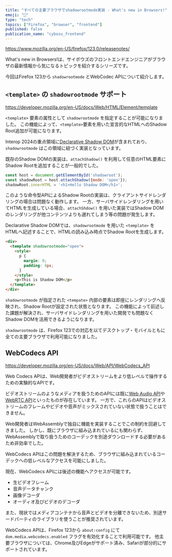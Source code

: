 ```yaml
---
title: "すべての主要ブラウザでshadowrootmode実装 - What's new in Browsers!"
emoji: "🎍"
type: "tech"
topics: ["Firefox", "browser", "frontend"]
published: false
publication_name: "cybozu_frontend"
---
```


https://www.mozilla.org/en-US/firefox/123.0/releasenotes/

What's new in Browsers!は、サイボウズのフロントエンドエンジニアがブラウザの最新情報から気になるトピックを紹介するシリーズです。

今回はFirefox 123から `shadowrootmode` とWebCodec APIについて紹介します。

## `<template>` の `shadowrootmode` サポート

https://developer.mozilla.org/en-US/docs/Web/HTML/Element/template

`<template>` 要素の属性として `shadowrootmode` を指定することが可能になりました。
この機能によって、`<template>`要素を用いた宣言的なHTMLへのShadow Root追加が可能になります。

Interop 2024の重点領域に[Declarative Shadow DOM](https://developer.chrome.com/docs/css-ui/declarative-shadow-dom)が含まれており、`shadowrootmode` はこの領域に紐づく実装となっています。

既存のShadow DOMの実装は、`attachShadow()` を利用して任意のHTML要素にShadow Rootを追加することが一般的でした。

```javascript
const host = document.getElementById('shadowroot');
const shadowRoot = host.attachShadow({mode: 'open'});
shadowRoot.innerHTML = '<h1>Hello Shadow DOM</h1>';
```

このような命令型APIによるShadow Rootの実装は、クライアントサイドレンダリングの場合は問題なく動作します。
一方、サーバサイドレンダリングを用いてHTMLを生成している場合、`attachShdow()` を用いた実装ではShadow DOMのレンダリングが他コンテンツよりも遅れてしまう等の問題が発生します。

Declarative Shadow DOMでは、`shadowrootmode` を用いた `<template>` をHTMLへ記述することで、HTMLの読み込み時点でShadow Rootを生成します。

```html
<div>
  <template shadowrootmode="open">
    <style>
      p {
        margin: 0;
        padding: 4px;
      }
    </style>
    <p>This is Shadow DOM</p>
  </template>
</div>
```

`shadowrootmode` が指定された `<tempate>` 内部の要素は即座にレンダリングへ反映され、Shadow Rootが設定された状態となります。
この機能によって前述した課題が解決され、サーバサイドレンダリングを用いた開発でも問題なくShadow DOMを活用できるようになります。

`shadowrootmode` は、Firefox 123での対応を以てデスクトップ・モバイルともに全ての主要ブラウザで利用可能になりました。

## WebCodecs API

https://developer.mozilla.org/en-US/docs/Web/API/WebCodecs_API

Web Codecs APIは、Web開発者がビデオストリームをより低レベルで操作するための実験的なAPIです。

ビデオストリームのようなメディアを扱うためのAPIには既に[Web Audio API](https://developer.mozilla.org/ja/docs/Web/API/Web_Audio_API)や[WebRTC API](https://developer.mozilla.org/ja/docs/Web/API/WebRTC_API)といったものが存在しています。
一方で、これらのAPIはビデオストリームのフレームやビデオや音声がミックスされていない状態で扱うことはできません。

Web開発者はWebAssemblyで独自に機能を実装することでこの制約を回避してきました。
しかし、既にブラウザに組み込まれているにも関わらず、WebAssemblyで取り扱うためのコーデックを別途ダウンロードする必要があるため非効率でした。

WebCodecs APIはこの問題を解決するため、ブラウザに組み込まれているコーデックへの低レベルなアクセスを可能にしました。

現在、WebCodecs APIには後述の機能へアクセスが可能です。

- 生ビデオフレーム
- 音声データチャンク
- 画像デコーダ
- オーディオ及びビデオのデコーダ

また、現状ではメディアコンテナから音声とビデオを分離できないため、別途サードパーティのライブラリを使うことが推奨されています。

WebCodecs APIは、Firefox 123から `about:config` にて `dom.media.webcodecs.enabled` フラグを有効化することで利用可能です。
他主要ブラウザについては、Chrome及びEdgeがサポート済み、Safariが部分的にサポートされています。
